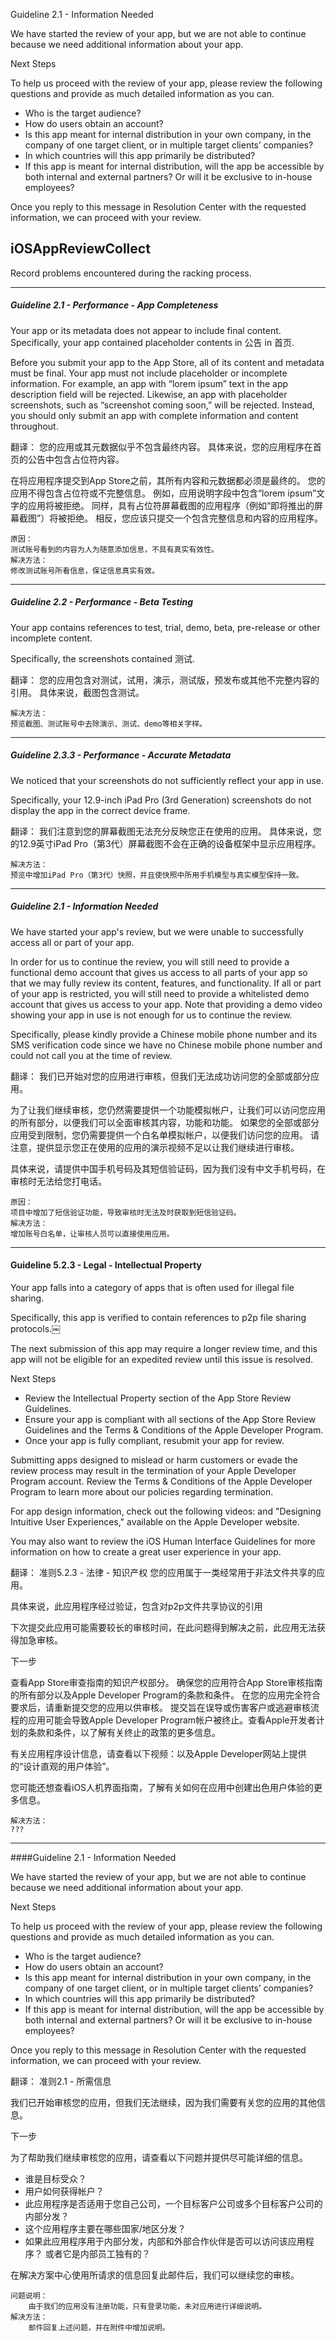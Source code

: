 
Guideline 2.1 - Information Needed


We have started the review of your app, but we are not able to continue because we need additional information about your app.

Next Steps

To help us proceed with the review of your app, please review the following questions and provide as much detailed information as you can.

- Who is the target audience?
- How do users obtain an account?
- Is this app meant for internal distribution in your own company, in the company of one target client, or in multiple target clients’ companies?
- In which countries will this app primarily be distributed?
- If this app is meant for internal distribution, will the app be accessible by both internal and external partners? Or will it be exclusive to in-house employees?

Once you reply to this message in Resolution Center with the requested information, we can proceed with your review.
## iOSAppReviewCollect
Record problems encountered during the racking process.

----
##### Guideline 2.1 - Performance - App Completeness

Your app or its metadata does not appear to include final content. Specifically, your app contained placeholder contents in 公告 in 首页.

Before you submit your app to the App Store, all of its content and metadata must be final. Your app must not include placeholder or incomplete information. For example, an app with “lorem ipsum” text in the app description field will be rejected. Likewise, an app with placeholder screenshots, such as “screenshot coming soon,” will be rejected. Instead, you should only submit an app with complete information and content throughout.

翻译：
您的应用或其元数据似乎不包含最终内容。 具体来说，您的应用程序在首页的公告中包含占位符内容。

在将应用程序提交到App Store之前，其所有内容和元数据都必须是最终的。 您的应用不得包含占位符或不完整信息。 例如，应用说明字段中包含“lorem ipsum”文字的应用将被拒绝。 同样，具有占位符屏幕截图的应用程序（例如“即将推出的屏幕截图”）将被拒绝。 相反，您应该只提交一个包含完整信息和内容的应用程序。

```
原因：
测试账号看到的内容为人为随意添加信息，不具有真实有效性。
解决方法：
修改测试账号所看信息，保证信息真实有效。
```

----
##### Guideline 2.2 - Performance - Beta Testing


Your app contains references to test, trial, demo, beta, pre-release or other incomplete content.

Specifically, the screenshots contained 测试.

翻译：
您的应用包含对测试，试用，演示，测试版，预发布或其他不完整内容的引用。
具体来说，截图包含测试。

```
解决方法：
预览截图、测试账号中去除演示、测试、demo等相关字样。
```
----

##### Guideline 2.3.3 - Performance - Accurate Metadata


We noticed that your screenshots do not sufficiently reflect your app in use.

Specifically, your 12.9-inch iPad Pro (3rd Generation) screenshots do not display the app in the correct device frame.

翻译：
我们注意到您的屏幕截图无法充分反映您正在使用的应用。
具体来说，您的12.9英寸iPad Pro（第3代）屏幕截图不会在正确的设备框架中显示应用程序。

```
解决方法：
预览中增加iPad Pro（第3代）快照，并且使快照中所用手机模型与真实模型保持一致。
```
---
##### Guideline 2.1 - Information Needed


We have started your app's review, but we were unable to successfully access all or part of your app. 

In order for us to continue the review, you will still need to provide a functional demo account that gives us access to all parts of your app so that we may fully review its content, features, and functionality. If all or part of your app is restricted, you will still need to provide a whitelisted demo account that gives us access to your app. Note that providing a demo video showing your app in use is not enough for us to continue the review.

Specifically, please kindly provide a Chinese mobile phone number and its SMS verification code since we have no Chinese mobile phone number and could not call you at the time of review.

翻译：
我们已开始对您的应用进行审核，但我们无法成功访问您的全部或部分应用。

为了让我们继续审核，您仍然需要提供一个功能模拟帐户，让我们可以访问您应用的所有部分，以便我们可以全面审核其内容，功能和功能。 如果您的全部或部分应用受到限制，您仍需要提供一个白名单模拟帐户，以便我们访问您的应用。 请注意，提供显示您正在使用的应用的演示视频不足以让我们继续进行审核。

具体来说，请提供中国手机号码及其短信验证码，因为我们没有中文手机号码，在审核时无法给您打电话。

```
原因：
项目中增加了短信验证功能，导致审核时无法及时获取到短信验证码。
解决方法：
增加账号白名单，让审核人员可以直接使用应用。
```
---
#### Guideline 5.2.3 - Legal - Intellectual Property


Your app falls into a category of apps that is often used for illegal file sharing. 

Specifically, this app is verified to contain references to p2p file sharing protocols.￼

The next submission of this app may require a longer review time, and this app will not be eligible for an expedited review until this issue is resolved.

Next Steps

- Review the Intellectual Property section of the App Store Review Guidelines.
- Ensure your app is compliant with all sections of the App Store Review Guidelines and the Terms & Conditions of the Apple Developer Program. 
- Once your app is fully compliant, resubmit your app for review.

Submitting apps designed to mislead or harm customers or evade the review process may result in the termination of your Apple Developer Program account. Review the Terms & Conditions of the Apple Developer Program to learn more about our policies regarding termination.

For app design information, check out the following videos: and "Designing Intuitive User Experiences," available on the Apple Developer website.

You may also want to review the iOS Human Interface Guidelines for more information on how to create a great user experience in your app.

翻译：
准则5.2.3  - 法律 - 知识产权
您的应用属于一类经常用于非法文件共享的应用。

具体来说，此应用程序经过验证，包含对p2p文件共享协议的引用

下次提交此应用可能需要较长的审核时间，在此问题得到解决之前，此应用无法获得加急审核。

下一步

查看App Store审查指南的知识产权部分。
确保您的应用符合App Store审核指南的所有部分以及Apple Developer Program的条款和条件。
在您的应用完全符合要求后，请重新提交您的应用以供审核。
提交旨在误导或伤害客户或逃避审核流程的应用可能会导致Apple Developer Program帐户被终止。查看Apple开发者计划的条款和条件，以了解有关终止的政策的更多信息。

有关应用程序设计信息，请查看以下视频：以及Apple Developer网站上提供的“设计直观的用户体验”。

您可能还想查看iOS人机界面指南，了解有关如何在应用中创建出色用户体验的更多信息。

```
解决方法：
???
```
---
####Guideline 2.1 - Information Needed


We have started the review of your app, but we are not able to continue because we need additional information about your app.

Next Steps

To help us proceed with the review of your app, please review the following questions and provide as much detailed information as you can.

- Who is the target audience?
- How do users obtain an account?
- Is this app meant for internal distribution in your own company, in the company of one target client, or in multiple target clients’ companies?
- In which countries will this app primarily be distributed?
- If this app is meant for internal distribution, will the app be accessible by both internal and external partners? Or will it be exclusive to in-house employees?

Once you reply to this message in Resolution Center with the requested information, we can proceed with your review.

翻译：
准则2.1  - 所需信息

我们已开始审核您的应用，但我们无法继续，因为我们需要有关您的应用的其他信息。

下一步

为了帮助我们继续审核您的应用，请查看以下问题并提供尽可能详细的信息。

 - 谁是目标受众？
 - 用户如何获得帐户？
 - 此应用程序是否适用于您自己公司，一个目标客户公司或多个目标客户公司的内部分发？
 - 这个应用程序主要在哪些国家/地区分发？
 - 如果此应用程序用于内部分发，内部和外部合作伙伴是否可以访问该应用程序？ 或者它是内部员工独有的？

在解决方案中心使用所请求的信息回复此邮件后，我们可以继续您的审核。

```
问题说明：
    由于我们的应用没有注册功能，只有登录功能，未对应用进行详细说明。
解决方法：
    邮件回复上述问题，并在附件中增加说明。
```